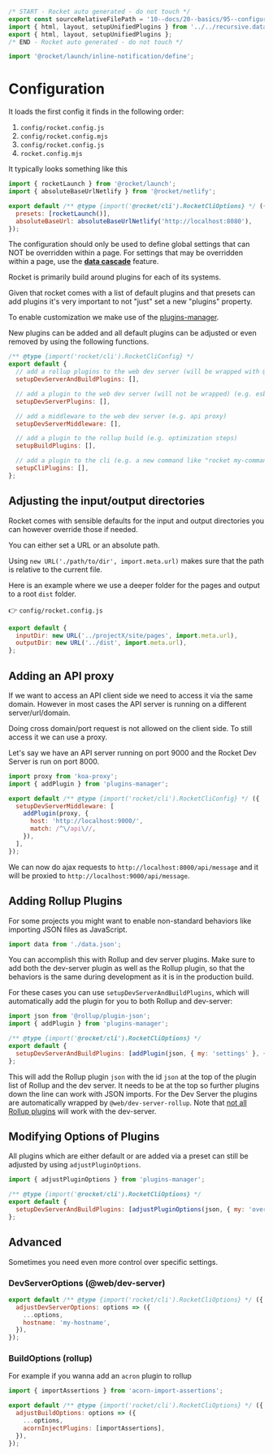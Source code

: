 ```js server
/* START - Rocket auto generated - do not touch */
export const sourceRelativeFilePath = '10--docs/20--basics/95--configuration.rocket.md';
import { html, layout, setupUnifiedPlugins } from '../../recursive.data.js';
export { html, layout, setupUnifiedPlugins };
/* END - Rocket auto generated - do not touch */

import '@rocket/launch/inline-notification/define';
```

# Configuration

It loads the first config it finds in the following order:

1. `config/rocket.config.js`
2. `config/rocket.config.mjs`
3. `config/rocket.config.js`
4. `rocket.config.mjs`

It typically looks something like this

```js
import { rocketLaunch } from '@rocket/launch';
import { absoluteBaseUrlNetlify } from '@rocket/netlify';

export default /** @type {import('@rocket/cli').RocketCliOptions} */ ({
  presets: [rocketLaunch()],
  absoluteBaseUrl: absoluteBaseUrlNetlify('http://localhost:8080'),
});
```

<inline-notification>

The configuration should only be used to define global settings that can NOT be overridden within a page.
For settings that may be overridden within a page, use the [**data cascade**](./30--data-cascade.rocket.md) feature.

</inline-notification>

Rocket is primarily build around plugins for each of its systems.

Given that rocket comes with a list of default plugins and that presets can add plugins it's very important to not "just" set a new "plugins" property.

To enable customization we make use of the [plugins-manager](../../30--tools//10--plugins-manager/10--overview.rocket.md).

New plugins can be added and all default plugins can be adjusted or even removed by using the following functions.

```js
/** @type {import('rocket/cli').RocketCliConfig} */
export default {
  // add a rollup plugins to the web dev server (will be wrapped with @web/dev-server-rollup) AND the rollup build (e.g. enable json importing)
  setupDevServerAndBuildPlugins: [],

  // add a plugin to the web dev server (will not be wrapped) (e.g. esbuild for TypeScript)
  setupDevServerPlugins: [],

  // add a middleware to the web dev server (e.g. api proxy)
  setupDevServerMiddleware: [],

  // add a plugin to the rollup build (e.g. optimization steps)
  setupBuildPlugins: [],

  // add a plugin to the cli (e.g. a new command like "rocket my-command")
  setupCliPlugins: [],
};
```

## Adjusting the input/output directories

Rocket comes with sensible defaults for the input and output directories you can however override those if needed.

You can either set a URL or an absolute path.

<inline-notification>

Using `new URL('./path/to/dir', import.meta.url)` makes sure that the path is relative to the current file.

</inline-notification>

Here is an example where we use a deeper folder for the pages and output to a root `dist` folder.

👉 `config/rocket.config.js`

```js
export default {
  inputDir: new URL('../projectX/site/pages', import.meta.url),
  outputDir: new URL('../dist', import.meta.url),
};
```

## Adding an API proxy

If we want to access an API client side we need to access it via the same domain.
However in most cases the API server is running on a different server/url/domain.

Doing cross domain/port request is not allowed on the client side.
To still access it we can use a proxy.

Let's say we have an API server running on port 9000 and the Rocket Dev Server is run on port 8000.

```js
import proxy from 'koa-proxy';
import { addPlugin } from 'plugins-manager';

export default /** @type {import('rocket/cli').RocketCliConfig} */ ({
  setupDevServerMiddleware: [
    addPlugin(proxy, {
      host: 'http://localhost:9000/',
      match: /^\/api\//,
    }),
  ],
});
```

We can now do ajax requests to `http://localhost:8000/api/message` and it will be proxied to `http://localhost:9000/api/message`.

## Adding Rollup Plugins

For some projects you might want to enable non-standard behaviors like importing JSON files as JavaScript.

```js
import data from './data.json';
```

You can accomplish this with Rollup and dev server plugins. Make sure to add both the dev-server plugin as well as the Rollup plugin, so that the behaviors is the same during development as it is in the production build.

For these cases you can use `setupDevServerAndBuildPlugins`, which will automatically add the plugin for you to both Rollup and dev-server:

```js
import json from '@rollup/plugin-json';
import { addPlugin } from 'plugins-manager';

/** @type {import('@rocket/cli').RocketCliOptions} */
export default {
  setupDevServerAndBuildPlugins: [addPlugin(json, { my: 'settings' }, { location: 'top' })],
};
```

This will add the Rollup plugin `json` with the id `json` at the top of the plugin list of Rollup and the dev server. It needs to be at the top so further plugins down the line can work with JSON imports.
For the Dev Server the plugins are automatically wrapped by `@web/dev-server-rollup`. Note that [not all Rollup plugins](https://modern-web.dev/docs/dev-server/plugins/rollup/#compatibility-with-rollup-plugins) will work with the dev-server.

## Modifying Options of Plugins

All plugins which are either default or are added via a preset can still be adjusted by using `adjustPluginOptions`.

```js
import { adjustPluginOptions } from 'plugins-manager';

/** @type {import('@rocket/cli').RocketCliOptions} */
export default {
  setupDevServerAndBuildPlugins: [adjustPluginOptions(json, { my: 'overwrite settings' })],
};
```

## Advanced

Sometimes you need even more control over specific settings.

### DevServerOptions (@web/dev-server)

```js
export default /** @type {import('rocket/cli').RocketCliOptions} */ ({
  adjustDevServerOptions: options => ({
    ...options,
    hostname: 'my-hostname',
  }),
});
```

### BuildOptions (rollup)

For example if you wanna add an `acron` plugin to rollup

```js
import { importAssertions } from 'acorn-import-assertions';

export default /** @type {import('rocket/cli').RocketCliOptions} */ ({
  adjustBuildOptions: options => ({
    ...options,
    acornInjectPlugins: [importAssertions],
  }),
});
```
